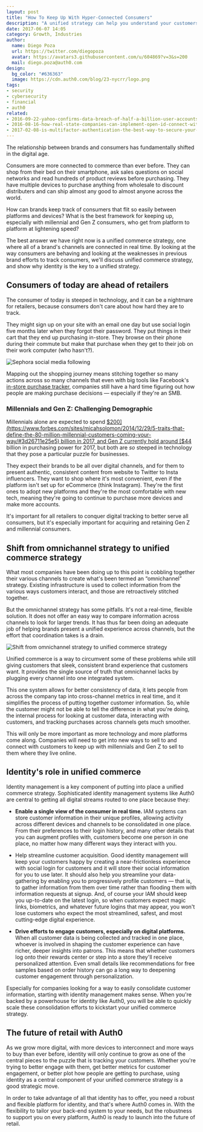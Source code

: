 ```yaml
---
layout: post
title: "How To Keep Up With Hyper-Connected Consumers"
description: "A unified strategy can help you understand your customers, and identity is the key to making it happen"
date: 2017-06-07 14:05
category: Growth, Industries
author:
  name: Diego Poza
  url: https://twitter.com/diegopoza
  avatar: https://avatars3.githubusercontent.com/u/604869?v=3&s=200
  mail: diego.poza@auth0.com
design:
  bg_color: "#636363"
  image: https://cdn.auth0.com/blog/23-nycrr/logo.png
tags:
- security
- cybersecurity
- financial
- auth0
related:
- 2016-09-22-yahoo-confirms-data-breach-of-half-a-billion-user-accounts
- 2016-08-16-how-real-state-companies-can-implement-open-id-connect-with-auth0
- 2017-02-08-is-multifactor-authentication-the-best-way-to-secure-your-accounts-myths-and-reality
---
```


The relationship between brands and consumers has fundamentally shifted in the digital age.

Consumers are more connected to commerce than ever before. They can shop from their bed on their smartphone, ask sales questions on social networks and read hundreds of product reviews before purchasing. They have multiple devices to purchase anything from wholesale to discount distributers and can ship almost any good to almost anyone across the world.

How can brands keep track of consumers that flit so easily between platforms and devices? What is the best framework for keeping up, especially with millennial and Gen Z consumers, who get from platform to platform at lightening speed?

The best answer we have right now is a unified commerce strategy, one where all of a brand's channels are connected in real time. By looking at the way consumers are behaving and looking at the weaknesses in previous brand efforts to track consumers, we'll discuss unified commerce strategy, and show why identity is the key to a unified strategy.

## Consumers of today are ahead of retailers

The consumer of today is steeped in technology, and it can be a nightmare for retailers, because consumers don't care about how hard they are to track.

They might sign up on your site with an email one day but use social login five months later when they forgot their password. They put things in their cart that they end up purchasing in-store. They browse on their phone during their commute but make that purchase when they get to their job on their work computer (who hasn't?).

![Sephora social media following](https://cdn.auth0.com/blog/sephora/social-media.png)

Mapping out the shopping journey means stitching together so many actions across so many channels that even with big tools like Facebook's [in-store purchase tracker](https://www.facebook.com/business/news/drive-and-measure-store-visits-and-sales), companies still have a hard time figuring out how people are making purchase decisions — especially if they're an SMB.

### Millennials and Gen Z: Challenging Demographic

Millennials alone are expected to spend [$200](https://www.forbes.com/sites/micahsolomon/2014/12/29/5-traits-that-define-the-80-million-millennial-customers-coming-your-way/#3d26711e25e5) billion in 2017, and Gen Z currently hold around [$44](https://www.forbes.com/sites/ibm/2017/01/12/move-over-millennials-generation-z-is-the-retail-industrys-next-big-buying-group/#6898a4d32f0a) billion in purchasing power for 2017, but both are *so* steeped in technology that they pose a particular puzzle for businesses.

They expect their brands to be all over digital channels, and for them to present authentic, consistent content from website to Twitter to Insta influencers. They want to shop where it's most convenient, even if the platform isn't set up for eCommerce (think Instagram). They're the first ones to adopt new platforms and they're the most comfortable with new tech, meaning they're going to continue to purchase more devices and make more accounts.

It's important for all retailers to conquer digital tracking to better serve all consumers, but it's especially important for acquiring and retaining Gen Z and millennial consumers.

## Shift from omnichannel strategy to unified commerce strategy

What most companies have been doing up to this point is cobbling together their various channels to create what's been termed an “omnichannel” strategy. Existing infrastructure is used to collect information from the various ways customers interact, and those are retroactively stitched together.

But the omnichannel strategy has some pitfalls. It's not a real-time, flexible solution. It does not offer an easy way to compare information across channels to look for larger trends. It has thus far been doing an adequate job of helping brands present a unified experience across channels, but the effort that coordination takes is a drain.

![Shift from omnichannel strategy to unified commerce strategy](https://cdn.auth0.com/blog/channel/omni-single.png)

Unified commerce is a way to circumvent some of these problems while still giving customers that sleek, consistent brand experience that customers want. It provides the single source of truth that omnichannel lacks by plugging every channel into one integrated system.

This one system allows for better consistency of data, it lets people from across the company tap into cross-channel metrics in real time, and it simplifies the process of putting together customer information. So, while the customer might not be able to tell the difference in what you're doing, the internal process for looking at customer data, interacting with customers, and tracking purchases across channels gets much smoother.

This will only be more important as more technology and more platforms come along. Companies will need to get into new ways to sell to and connect with customers to keep up with millennials and Gen Z to sell to them where they live online.

## Identity's role in unified commerce

Identity management is a key component of putting into place a unified commerce strategy. Sophisticated identity management systems like Auth0 are central to getting all digital streams routed to one place because they:

* **Enable a single view of the consumer in real time.** IAM systems can store customer information in their unique profiles, allowing activity across different devices and channels to be consolidated in one place. From their preferences to their login history, and many other details that you can augment profiles with, customers become one person in one place, no matter how many different ways they interact with you.

* Help streamline customer acquisition. Good identity management will keep your customers happy by creating a near-frictionless experience with social login for customers and it will store their social information for you to use later. It should also help you streamline your data-gathering by enabling you to progressively profile customers — that is, to gather information from them over time rather than flooding them with information requests at signup. And, of course your IAM should keep you up-to-date on the latest login, so when customers expect magic links, biometrics, and whatever future logins that may appear, you won't lose customers who expect the most streamlined, safest, and most cutting-edge digital experience.

* **Drive efforts to engage customers, especially on digital platforms.** When all customer data is being collected and tracked in one place, whoever is involved in shaping the customer experience can have richer, deeper insights into patrons. This means that whether customers log onto their rewards center or step into a store they'll receive personalized attention. Even small details like recommendations for free samples based on order history can go a long way to deepening customer engagement through personalization.

Especially for companies looking for a way to easily consolidate customer information, starting with identity management makes sense. When you're backed by a powerhouse for identity like Auth0, you will be able to quickly scale these consolidation efforts to kickstart your unified commerce strategy.

## The future of retail with Auth0

As we grow more digital, with more devices to interconnect and more ways to buy than ever before, identity will only continue to grow as one of the central pieces to the puzzle that is tracking your customers. Whether you're trying to better engage with them, get better metrics for customer engagement, or better plot how people are getting to purchase, using identity as a central component of your unified commerce strategy is a good strategic move.

In order to take advantage of all that identity has to offer, you need a robust and flexible platform for identity, and that's where Auth0 comes in. With the flexibility to tailor your back-end system to your needs, but the robustness to support you on every platform, Auth0 is ready to launch into the future of retail.